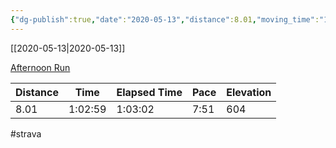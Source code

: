 ```yaml
---
{"dg-publish":true,"date":"2020-05-13","distance":8.01,"moving_time":"1:02:59","elapsed_time":"1:03:02","pace":"7:51","total_elevation_gain":604,"url":"https://www.strava.com/activities/3447589682","permalink":"/01-personal/strava/2020-05-13-afternoon-run/","dgPassFrontmatter":true}
---
```



[[2020-05-13\|2020-05-13]]

[Afternoon Run](https://www.strava.com/activities/3447589682)

| Distance | Time    | Elapsed Time | Pace | Elevation |
| -------- | ------- | ------------ | ---- | --------- |
| 8.01     | 1:02:59 | 1:03:02      | 7:51 | 604       |




#strava
